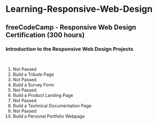 # Learning-Responsive-Web-Design
<h2>freeCodeCamp - Responsive Web Design Certification (300 hours)</h2>
<h3>Introduction to the Responsive Web Design Projects</h3><br>
<ol>
  <li>Not Passed</li>
  <li>Build a Tribute Page</li>
  <li>Not Passed</li>
  <li>Build a Survey Form</li>
  <li>Not Passed</li>
  <li>Build a Product Landing Page</li>
  <li>Not Passed</li>
  <li>Build a Technical Documentation Page</li>
  <li>Not Passed</li>
  <li>Build a Personal Portfolio Webpage</li>
</ol>
